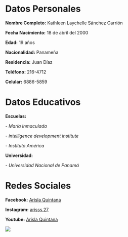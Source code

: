 <h1>Datos Personales</h1>
<p><strong>Nombre Completo:</strong> Kathleen Laychelle Sánchez Carrión 
<p><strong>Fecha Nacimiento:</strong> 18 de abril del 2000
<p><strong>Edad:</strong> 19 años
<p><strong>Nacionalidad:</strong> Panameña
<p><strong>Residencia:</strong> Juan Díaz 
<p><strong>Teléfono:</strong> 216-4712
<p><strong>Celular:</strong> 6886-5859
<h1>Datos Educativos</h1>
<p><strong>Escuelas:</strong><p>
<p><em>- María Inmaculada</em>
<p><em>- intelligence development institute</em>
<p><em>- Instituto América</em>
<p><strong>Universidad:</strong>
<P><em>- Universidad Nacional de Panamá</em>
<h1>Redes Sociales</h1>
<p><strong>Facebook:</strong> <a href="https://www.facebook.com/arisla.quintana.94">Arisla Quintana</a>
<p><strong>Instagram:</strong> <a href="https://www.instagram.com/arisss.27/">arisss.27</a>
<p><strong>Youtube:</strong> <a href="https://www.youtube.com/channel/UCvwTH7Im7O5E2jjo2F_y-nA?view_as=subscriber">Arisla Quintana</a>
<p><img src="https://scontent.fpty1-1.fna.fbcdn.net/v/t1.0-9/72455957_434159647209138_7195351332234985472_n.jpg?_nc_cat=101&_nc_oc=AQkZ2NwNb471syJGMZFXw6GwZMCFPuR3tf81KSkFJP26WoTzxOnpqlsavVu8hSuuLho&_nc_ht=scontent.fpty1-1.fna&oh=3d258211bc7d7da6593542dfb7404607&oe=5DF2DF1F">

